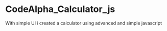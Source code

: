 # CodeAlpha_Calculator_js
With simple UI i created a calculator using advanced and simple javascript 
